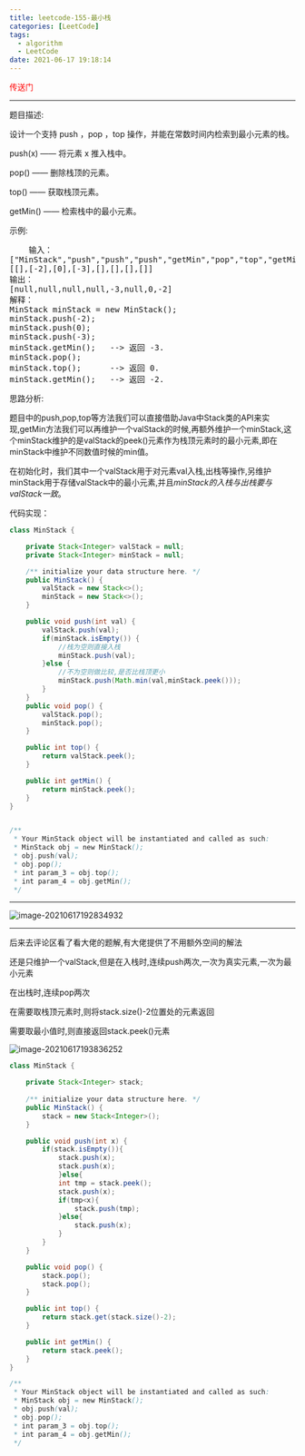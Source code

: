 ```yaml
---
title: leetcode-155-最小栈
categories: [LeetCode]
tags:
  - algorithm
  - LeetCode
date: 2021-06-17 19:18:14
---
```


<a href="https://leetcode-cn.com/problems/min-stack/submissions/" style="color:red;text-decoration:none">传送门</a>

<hr/>

题目描述:

设计一个支持 push ，pop ，top 操作，并能在常数时间内检索到最小元素的栈。

push(x) —— 将元素 x 推入栈中。

pop() —— 删除栈顶的元素。

top() —— 获取栈顶元素。

getMin() —— 检索栈中的最小元素。

示例:

<pre>
    输入：
["MinStack","push","push","push","getMin","pop","top","getMin"]
[[],[-2],[0],[-3],[],[],[],[]]
输出：
[null,null,null,null,-3,null,0,-2]
解释：
MinStack minStack = new MinStack();
minStack.push(-2);
minStack.push(0);
minStack.push(-3);
minStack.getMin();   --> 返回 -3.
minStack.pop();
minStack.top();      --> 返回 0.
minStack.getMin();   --> 返回 -2.
</pre>

思路分析:

题目中的push,pop,top等方法我们可以直接借助Java中Stack类的API来实现,getMin方法我们可以再维护一个valStack的时候,再额外维护一个minStack,这个minStack维护的是valStack的peek()元素作为栈顶元素时的最小元素,即在minStack中维护不同数值时候的min值。

在初始化时，我们其中一个valStack用于对元素val入栈,出栈等操作,另维护minStack用于存储valStack中的最小元素,并且<i>minStack的入栈与出栈要与valStack一致</i>。

代码实现：

```java
class MinStack {

	private Stack<Integer> valStack = null;
    private Stack<Integer> minStack = null;

    /** initialize your data structure here. */
    public MinStack() {
        valStack = new Stack<>();
        minStack = new Stack<>();
    }

    public void push(int val) {
        valStack.push(val);
        if(minStack.isEmpty()) {
            //栈为空则直接入栈
            minStack.push(val);
        }else {
            //不为空则做比较,是否比栈顶更小
            minStack.push(Math.min(val,minStack.peek()));
        }
    }
    public void pop() {
        valStack.pop();
        minStack.pop();
    }

    public int top() {
        return valStack.peek();
    }

    public int getMin() {
        return minStack.peek();
    }
}


/**
 * Your MinStack object will be instantiated and called as such:
 * MinStack obj = new MinStack();
 * obj.push(val);
 * obj.pop();
 * int param_3 = obj.top();
 * int param_4 = obj.getMin();
 */
```

<hr/>

![image-20210617192834932](https://gitee.com/cao_ziqiang/img/raw/master/20210617192835.png)

<hr/>

后来去评论区看了看大佬的题解,有大佬提供了不用额外空间的解法

还是只维护一个valStack,但是在入栈时,连续push两次,一次为真实元素,一次为最小元素

在出栈时,连续pop两次

在需要取栈顶元素时,则将stack.size()-2位置处的元素返回

需要取最小值时,则直接返回stack.peek()元素

![image-20210617193836252](https://gitee.com/cao_ziqiang/img/raw/master/20210617193836.png)

```java
class MinStack {

    private Stack<Integer> stack;
    
    /** initialize your data structure here. */
    public MinStack() {
        stack = new Stack<Integer>();
    }

    public void push(int x) {
        if(stack.isEmpty()){
            stack.push(x);
            stack.push(x);
            }else{
            int tmp = stack.peek();
            stack.push(x);
            if(tmp<x){
                stack.push(tmp);
            }else{
                stack.push(x);
            }
        }
    }

    public void pop() {
        stack.pop();
        stack.pop();
    }

    public int top() {
        return stack.get(stack.size()-2);
    }

    public int getMin() {
        return stack.peek();
    }
}

/**
 * Your MinStack object will be instantiated and called as such:
 * MinStack obj = new MinStack();
 * obj.push(val);
 * obj.pop();
 * int param_3 = obj.top();
 * int param_4 = obj.getMin();
 */
```

